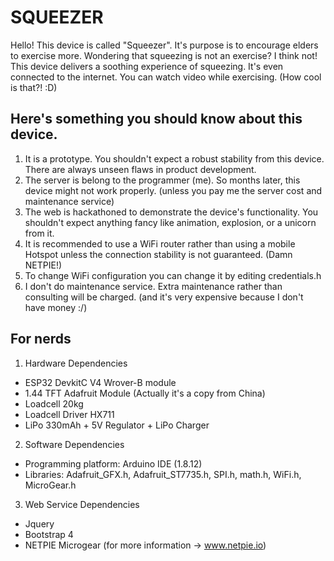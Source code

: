 # SQUEEZER

Hello! This device is called "Squeezer". It's purpose is to encourage elders to exercise more.
Wondering that squeezing is not an exercise? I think not!
This device delivers a soothing experience of squeezing. It's even connected to the internet.
You can watch video while exercising. (How cool is that?! :D)


## Here's something you should know about this device.
1. It is a prototype. You shouldn't expect a robust stability from this device. There are always unseen flaws in product development.
2. The server is belong to the programmer (me). So months later, this device might not work properly. (unless you pay me the server cost and maintenance service)
3. The web is hackathoned to demonstrate the device's functionality. You shouldn't expect anything fancy like animation, explosion, or a unicorn from it.
4. It is recommended to use a WiFi router rather than using a mobile Hotspot unless the connection stability is not guaranteed. (Damn NETPIE!)
5. To change WiFi configuration you can change it by editing credentials.h
6. I don't do maintenance service. Extra maintenance rather than consulting will be charged. (and it's very expensive because I don't have money :/)


## For nerds
1. Hardware Dependencies
  - ESP32 DevkitC V4 Wrover-B module
  - 1.44 TFT Adafruit Module (Actually it's a copy from China)
  - Loadcell 20kg
  - Loadcell Driver HX711
  - LiPo 330mAh + 5V Regulator + LiPo Charger

2. Software Dependencies
  - Programming platform: Arduino IDE (1.8.12)
  - Libraries: Adafruit_GFX.h, Adafruit_ST7735.h, SPI.h, math.h, WiFi.h, MicroGear.h

3. Web Service Dependencies
  - Jquery
  - Bootstrap 4
  - NETPIE Microgear (for more information -> www.netpie.io)